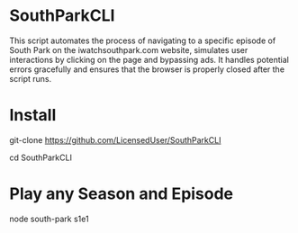 # SouthParkCLI
This script automates the process of navigating to a specific episode of South Park on the iwatchsouthpark.com website, simulates user interactions by clicking on the page and bypassing ads. It handles potential errors gracefully and ensures that the browser is properly closed after the script runs.

# Install
git-clone https://github.com/LicensedUser/SouthParkCLI

cd SouthParkCLI

# Play any Season and Episode
node south-park s1e1
